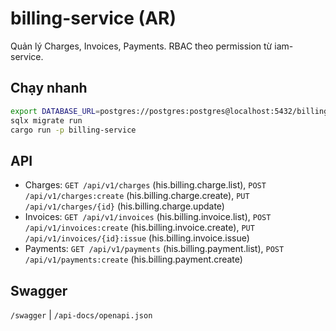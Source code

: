 # billing-service (AR)
Quản lý Charges, Invoices, Payments. RBAC theo permission từ iam-service.

## Chạy nhanh
```bash
export DATABASE_URL=postgres://postgres:postgres@localhost:5432/billing
sqlx migrate run
cargo run -p billing-service
```

## API

* Charges: `GET /api/v1/charges` (his.billing.charge.list), `POST /api/v1/charges:create` (his.billing.charge.create), `PUT /api/v1/charges/{id}` (his.billing.charge.update)
* Invoices: `GET /api/v1/invoices` (his.billing.invoice.list), `POST /api/v1/invoices:create` (his.billing.invoice.create), `PUT /api/v1/invoices/{id}:issue` (his.billing.invoice.issue)
* Payments: `GET /api/v1/payments` (his.billing.payment.list), `POST /api/v1/payments:create` (his.billing.payment.create)

## Swagger

`/swagger` | `/api-docs/openapi.json`
